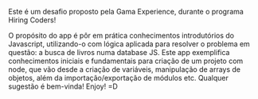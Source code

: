 Este é um desafio proposto pela Gama Experience, durante o programa Hiring Coders!

O propósito do app é pôr em prática conhecimentos introdutórios do Javascript, utilizando-o com lógica aplicada para resolver o problema em questão: a busca de livros numa database JS.
 Este app exemplifica conhecimentos iniciais e fundamentais para criação de um projeto com node, que vão desde a criação de variáveis, manipulação de arrays de objetos, além da importação/exportação de módulos etc.
 Qualquer sugestão é bem-vinda!
 Enjoy! =D